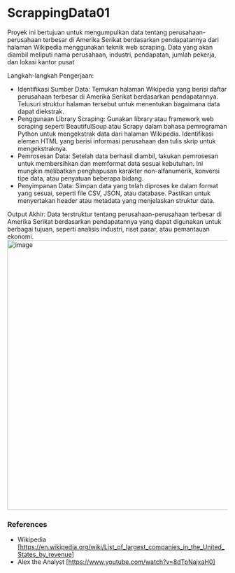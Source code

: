 # ScrappingData01

Proyek ini bertujuan untuk mengumpulkan data tentang perusahaan-perusahaan terbesar di Amerika Serikat berdasarkan pendapatannya dari halaman Wikipedia menggunakan teknik web scraping. Data yang akan diambil meliputi nama perusahaan, industri, pendapatan, jumlah pekerja, dan lokasi kantor pusat

Langkah-langkah Pengerjaan:
- Identifikasi Sumber Data: Temukan halaman Wikipedia yang berisi daftar perusahaan terbesar di Amerika Serikat berdasarkan pendapatannya. Telusuri struktur halaman tersebut untuk menentukan bagaimana data dapat diekstrak.
- Penggunaan Library Scraping: Gunakan library atau framework web scraping seperti BeautifulSoup atau Scrapy dalam bahasa pemrograman Python untuk mengekstrak data dari halaman Wikipedia. Identifikasi elemen HTML yang berisi informasi perusahaan dan tulis skrip untuk mengekstraknya.
- Pemrosesan Data: Setelah data berhasil diambil, lakukan pemrosesan untuk membersihkan dan memformat data sesuai kebutuhan. Ini mungkin melibatkan penghapusan karakter non-alfanumerik, konversi tipe data, atau penyatuan beberapa bidang.
- Penyimpanan Data: Simpan data yang telah diproses ke dalam format yang sesuai, seperti file CSV, JSON, atau database. Pastikan untuk menyertakan header atau metadata yang menjelaskan struktur data.

Output Akhir: Data terstruktur tentang perusahaan-perusahaan terbesar di Amerika Serikat berdasarkan pendapatannya yang dapat digunakan untuk berbagai tujuan, seperti analisis industri, riset pasar, atau pemantauan ekonomi.
<img width="617" alt="image" src="https://github.com/alouvre/ScrappingData01/assets/111949698/965ed50b-14b4-4d5f-929d-73adaf853ae9">


### References
- Wikipedia [https://en.wikipedia.org/wiki/List_of_largest_companies_in_the_United_States_by_revenue]
- Alex the Analyst [https://www.youtube.com/watch?v=8dTpNajxaH0]
